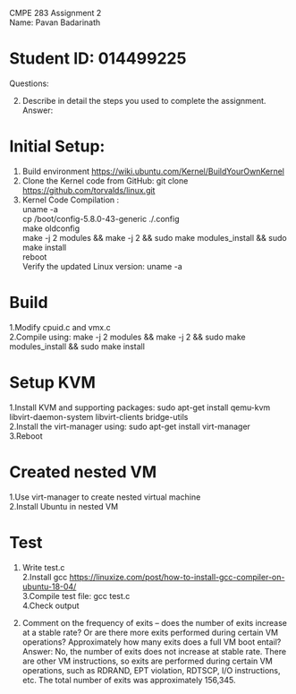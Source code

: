 CMPE 283 Assignment 2  
Name: Pavan Badarinath
# Student ID: 014499225 

Questions: 

2. Describe in detail the steps you used to complete the assignment.  
Answer:
# Initial Setup:
1. Build environment https://wiki.ubuntu.com/Kernel/BuildYourOwnKernel  
2. Clone the Kernel code from GitHub: git clone https://github.com/torvalds/linux.git  
3. Kernel Code Compilation :  
   uname -a  
   cp /boot/config-5.8.0-43-generic ./.config  
   make oldconfig  
   make -j 2 modules && make -j 2 && sudo make modules_install && sudo make install  
   reboot  
   Verify the updated Linux version: uname -a  
# Build
1.Modify cpuid.c and vmx.c  
2.Compile using: make -j 2 modules && make -j 2 && sudo make modules_install && sudo make install  
# Setup KVM
1.Install KVM and supporting packages: 
sudo apt-get install qemu-kvm libvirt-daemon-system libvirt-clients bridge-utils  
2.Install the virt-manager using: 
sudo apt-get install virt-manager  
3.Reboot  
 
# Created nested VM
1.Use virt-manager to create nested virtual machine  
2.Install Ubuntu in nested VM  
 
# Test  
1. Write test.c  
2.Install gcc https://linuxize.com/post/how-to-install-gcc-compiler-on-ubuntu-18-04/  
3.Compile test file: gcc test.c  
4.Check output  
 

3. Comment on the frequency of exits – does the number of exits increase at a stable rate? Or are there more exits performed during certain VM operations? Approximately how many exits does a full VM boot entail?
Answer:
No, the number of exits does not increase at stable rate. There are other VM instructions, so exits are performed during certain VM operations, such as RDRAND, EPT violation, RDTSCP, I/O instructions,  etc. The total number of exits was approximately 156,345.
